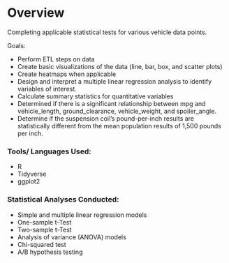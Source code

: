# Overview 

Completing applicable statistical tests for various vehicle data points. 

Goals:
* Perform ETL steps on data
* Create basic visualizations of the data (line, bar, box, and scatter plots)
* Create heatmaps when applicable 
* Design and interpret a multiple linear regression analysis to identify variables of interest.
* Calculate summary statistics for quantitative variables
* Determined if there is a significant relationship between mpg and vehicle_length, ground_clearance, vehicle_weight, and spoiler_angle.
* Determine if the suspension coil’s pound-per-inch results are statistically different from the mean population results of 1,500 pounds per inch. 

### Tools/ Languages Used:
* R
* Tidyverse
* ggplot2

### Statistical Analyses Conducted:
* Simple and multiple linear regression models
* One-sample t-Test
* Two-sample t-Test
* Analysis of variance (ANOVA) models
* Chi-squared test
* A/B hypothesis testing
